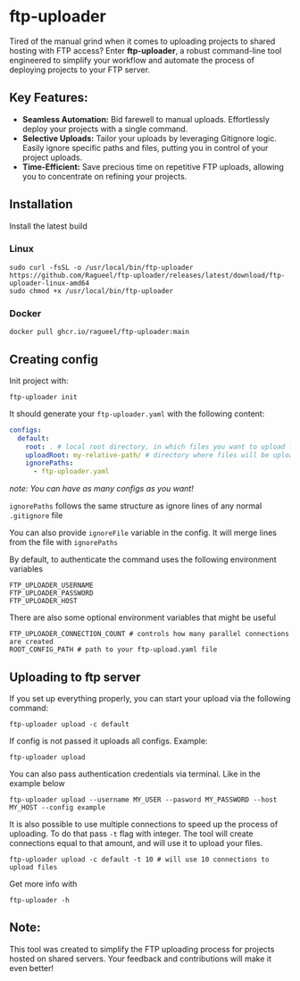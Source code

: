 # ftp-uploader

Tired of the manual grind when it comes to uploading projects to shared hosting with FTP access? Enter **ftp-uploader**, a robust command-line tool engineered to simplify your workflow and automate the process of deploying projects to your FTP server.

## Key Features:

- **Seamless Automation:** Bid farewell to manual uploads. Effortlessly deploy your projects with a single command. 
- **Selective Uploads:** Tailor your uploads by leveraging Gitignore logic. Easily ignore specific paths and files, putting you in control of your project uploads.
- **Time-Efficient:** Save precious time on repetitive FTP uploads, allowing you to concentrate on refining your projects.

## Installation

Install the latest build

### Linux

```shell
sudo curl -fsSL -o /usr/local/bin/ftp-uploader https://github.com/Ragueel/ftp-uploader/releases/latest/download/ftp-uploader-linux-amd64
sudo chmod +x /usr/local/bin/ftp-uploader
```

### Docker

```
docker pull ghcr.io/ragueel/ftp-uploader:main
```

## Creating config

Init project with:

```shell
ftp-uploader init
```

It should generate your `ftp-uploader.yaml` with the following content:

```yaml
configs:
  default:
    root: . # local root directory, in which files you want to upload lie
    uploadRoot: my-relative-path/ # directory where files will be uploaded
    ignorePaths:
      - ftp-uploader.yaml
```

*note: You can have as many configs as you want!*

`ignorePaths` follows the same structure as ignore lines of any normal `.gitignore` file

You can also provide `ignoreFile` variable in the config. It will merge lines from the file with `ignorePaths`

By default, to authenticate the command uses the following environment variables

```
FTP_UPLOADER_USERNAME
FTP_UPLOADER_PASSWORD
FTP_UPLOADER_HOST
```

There are also some optional environment variables that might be useful
```
FTP_UPLOADER_CONNECTION_COUNT # controls how many parallel connections are created
ROOT_CONFIG_PATH # path to your ftp-upload.yaml file
```

## Uploading to ftp server

If you set up everything properly, you can start your upload via the following command:

```shell
ftp-uploader upload -c default
```

If config is not passed it uploads all configs. Example:

```
ftp-uploader upload
```

You can also pass authentication credentials via terminal. Like in the example below

```shell
ftp-uploader upload --username MY_USER --pasword MY_PASSWORD --host MY_HOST --config example
```

It is also possible to use multiple connections to speed up the process of uploading. To do that pass `-t` flag with integer. 
The tool will create connections equal to that amount, and will use it to upload your files.

```shell
ftp-uploader upload -c default -t 10 # will use 10 connections to upload files
```


Get more info with

```shell
ftp-uploader -h
```

## Note:
This tool was created to simplify the FTP uploading process for projects hosted on shared servers. Your feedback and contributions will make it even better!